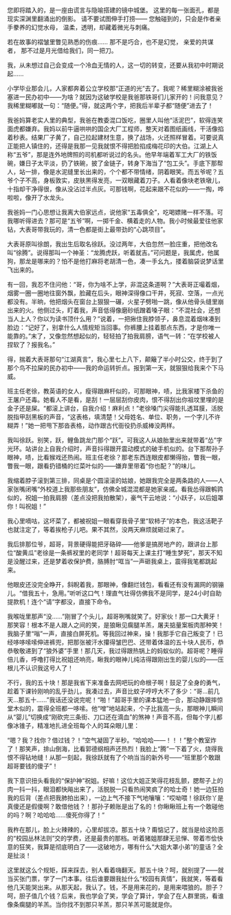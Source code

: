 您即将踏入的，是一座由谎言与隐喻搭建的镜中城堡。
这里的每一张面孔，都是现实深渊里翻涌出的倒影。
请不要试图伸手打捞——
您触碰到的，只会是作者亲手豢养的幻觉水母，
温柔，透明，却藏着微光与刺痛。

若在故事的褶皱里瞥见熟悉的伤痕……
那不是巧合，也不是幻觉，
亲爱的共谋者，
那不过是月光借给我们，同一把刀。

我，从未想过自己会变成一个冷血无情的人，这一切的转变，还要从我初中时期说起......

小学毕业那会儿，人家都奔着公立学校那“正道的光”去了。我呢？稀里糊涂被我爸塞进一民办初中——为啥？就因为这破学校是我爸那铁哥们儿家开的！问我意见？我稀里糊嘟就一句：“随便。”得，就这两个字，把我后半辈子都“随便”进去了！

我爸妈算老实人里的典型，我爸在教委混口饭吃，圈里人叫他“活泥巴”，软得连笑面虎都嫌弃。我妈以前牛逼哄哄的国企大厂工程师，整天对着图纸画线，干活像掐着秒表。结果厂子黄了，自己拉起建材生意，换了战场，火还照样冒着。可要说真正能把人镇住的，还得是我那一见我就恨不得把脸掐成梅花印的大伯。江湖上人称“五爷”，那是连外地牌照的司机都听说过的名头。他早年端着军工大厂的铁饭碗，嫌日子太平淡，扔了铁碗，披了金链子，转身下海当了“包工头”。手底下那帮人，站一排，像是水泥缝里长出来的，个个都不带情绪，阴着眼笑。而五爷呢？五爷个子不高，身板敦实，皮肤黑得发亮，一双眼藏着刀子。人看着像块老铁墩儿，十指却干净得很，像从没沾过半点灰。可那钱啊，花起来跟不花似的——一掏，哗啦啦，像开了水龙头。

我爸妈一门心思想让我离大伯家远点，说他家“五毒俱全”，吃喝嫖赌一样不落。可我哪听得进去？那可是“五爷”啊，一掷千金、横着走的人物。我小时候最爱往他家钻，大表哥带我玩的，清一色都是街上最带劲的“心跳项目”。

大表哥原叫徐朗，我出生后取名徐跃。没过两年，大伯忽然一脸庄重，把他改名叫“徐腾”。说得那叫一个神圣：“龙腾虎跃，听着就吉。”可问题是，我属虎，他属狗，那龙是哪来的？怕不是他打麻将老胡清一色，凑一手幺九，搂着脑袋说梦话里飞出来的。

有一回，我忍不住问他：“哥，你为啥不上学，非混这条道啊？”大表哥正嘬着烟，烟雾一圈一圈地往窗外飘，脸藏在后头，眼神深得像口干井，死寂、空落，一点光都没有。半晌，他把烟头在窗台上狠狠一碾，火星子劈啪一跳，像从他骨头缝里崩出来的火。他侧过头，盯着我，声音低得像磨砂纸蹭着嗓子眼：“不混社会，还想当人上人？你以为读书顶什么用？”说着，一把揪住我脖领子，鼻息混着烟味凑到脸边：“记好了，别拿什么人情规矩当回事。你裤腰上挂着那点东西，才是你唯一能靠的。”末了，又像忽然想起似的，轻轻拍了拍我肩膀，语气一转：“在学校被人捏软了？报我名。”

得，揣着大表哥那句“江湖真言”，我心里七上八下，颠簸了半小时公交，终于到了那个鸟不拉屎的民办初中——我的命运转折点。报到第一天，就狠狠给我来个下马威。

班主任老徐，教英语的女人，瘦得跟麻杆似的，可那眼神，啧，比我家楼下杀鱼的王屠户还毒。她看人不是看，是刮！一层层刮你皮肉，恨不得刮出你祖坟里埋的是金子还是屎。“都滚上讲台，自我介绍！麻利点！”老徐嗓门尖得能扎透耳膜，活脱脱指甲刮黑板的声音，“这表格，填清楚！父母姓名、单位、职务，一个字儿不许糊弄！”她一把甩下那沓表格，动作跟古代衙役扔杀威棒没两样。

我叫徐跃。别笑，跃，鲤鱼跳龙门那个“跃”。可我这人从娘胎里出来就带着“怂”字光环。站讲台上自我介绍时，声音抖得跟开震动模式的破手机似的。台下那帮孙子眼神，啧，比看猴戏还热闹。班主任老徐？那老东西连眼皮都懒得抬，瞥我一眼，瞥我一眼，跟看扔错桶的烂菜叶似的——嫌弃里带着“你也配？”的味儿。

我缩着脖子滚到第三排，同桌是个圆滚滚的姑娘，她跟我完全是两条路的人——人家张嘴闭嘴“外校道上我那些朋友”，仿佛全城混混都是她家亲戚。看我怂得跟鹌鹑似的，祝姐一拍我肩膀（差点没把我拍散架），豪气干云地说：“小跃子，以后姐罩你！叫祝姐！”

我心里嘀咕，这坏菜了，都被祝姐一眼看穿我骨子里“软柿子”的本色，我这活靶子也就注定了，等着挨枪子儿吧。果不其然，没两天麻烦就砸过来了。

我后排那位爷，超哥，背景硬得能把牙硌碎——他爹是搞房地产的，跟讲台上那位“酸黄瓜”老徐是一条裤衩里的老同学！超哥每天上课主打“睡生梦死”，那天不知是没醒过来，还是梦着收保护费，胳膊肘“哐当”一声砸我桌上，震得我笔都跳起来。

他眼皮还没完全睁开，斜睨着我，那眼神，像翻烂钱包，看看还有没有漏网的钢镚儿。“借我五十，急用。”听听这口气！理直气壮得仿佛我不是同学，是24小时自助提款机！连个“请”字都没，直接下命令。

我喉咙里那声“没……”刚冒了个头儿，超哥咧嘴就笑了。好家伙！那一口大黄牙！那笑容！根本不是人跟人之间的笑，是狼瞅见瘸腿羊羔，屠夫掂量案板肉那种笑！我脑子里“嗡”一声，直接白屏死机。等我回过神来，操！我那手它自己叛变了！已经哆哆嗦嗦伸进裤兜，把那张被汗水攥得皱巴巴、还带着体温的五十块人民币，恭恭敬敬递到了“狼外婆”手里！那几天，我过得跟热锅上的蚂蚁似的。超哥呢？睡得倍儿香，呼噜打得比祝姐还响亮，瞅我的眼神儿纯洁得跟刚出生的婴儿似的——压根儿不认识我这号人了！

不行，我的五十块！那是我省下来准备去网吧玩的命根子啊！鼓足了全身的勇气，趁着下课铃刚响的乱乎劲儿，我凑过去，声音比蚊子哼哼大不了多少：“哥…前几天…那五十……”我话还没说完呢！“啪！”超哥手里的课本猛地一合，那动静跟摔惊堂木似的，震得全班都一哆嗦。他“噌”地站起来，个子比我高一头，那眼神儿瞬间从“婴儿”切换成“刚砍完三条街、刀口还在滴血”的煞神！声音不高，但每个字儿都像冰锥子，精准地扎进全班每个人的耳朵眼儿里：

“嗯？我？找你？借过钱？！”空气凝固了半秒。“哈哈哈——！！！”整个教室炸了！那笑声，排山倒海，比看郭德纲相声还热烈！我脸上“腾”一下着了火，烧得我恨不得钻地缝！从那一刻起，我徐跃就有了个响当当的新外号——“班里那个敢跟超哥要钱的傻子”！

我下意识扭头看我的“保护神”祝姐。好嘛！这位大姐正笑得花枝乱颤，腮帮子上的肉一抖一抖，眼泪都快飚出来了，活脱脱一只看热闹笑疯了的哈士奇！她一边狂拍我的后背（差点把我肺拍出来），一边上气不接下气地嚷嚷：“哎呦喂！徐跃你丫是真傻还是假傻啊？敢借他钱？！那孙子赖账是出了名的！你瞅瞅班上有一个敢碰他的吗？啊？哈哈哈……傻死你得了！”

我杵在那儿，脸上火辣辣的，心里却拔凉。那五十块？甭惦记了，就当是给这险恶的“校园丛林法则”交的学费，还是最贵的那档。听着猪姐那肆无忌惮、带着市侩快意的狂笑，我算是彻底明白了——这破地方，哪有什么“大姐大罩小弟”的童话？全是扯淡！

这里就这么个规矩，踩来踩去，别人看着嗨翻天。那五十块？呵，就别提了——就当买张门票，学了一门本事。往后谁要跟我扯什么“校园有真情”，我就笑，等着看他几天能哭出来。从那天起，我认了。钱，不是用来花的，是用来喂狼的。胆子？呵，胆子值几个钱？后来，我也学会了笑，学会了算计，学会了在人群里挑，看谁像条瘸腿的羊羔。当你找不到那只羊羔，那只羊羔可能就是你。